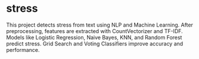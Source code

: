 # stress
This project detects stress from text using NLP and Machine Learning. After preprocessing, features are extracted with CountVectorizer and TF-IDF. Models like Logistic Regression, Naive Bayes, KNN, and Random Forest predict stress. Grid Search and Voting Classifiers improve accuracy and performance.
